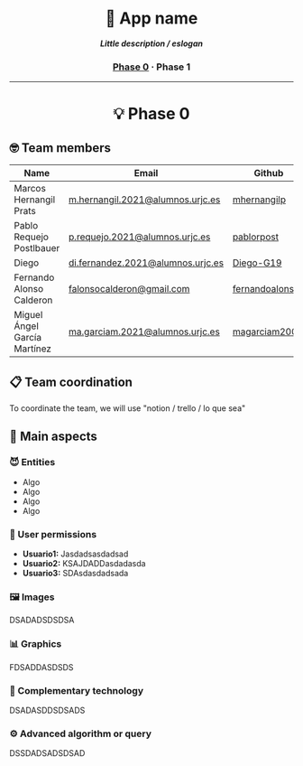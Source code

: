 <h1 align="center">
	🌯 App name
</h1>

<p align="center">
	<b><i>Little description / eslogan</i></b><br>
</p>

<h3 align="center">
	<a href="#phase-0">Phase 0</a>
	<span> · </span>
	<a>Phase 1</a>
</h3>

---

<h1 align="center" id="phase-0">
  💡 Phase 0
</h1>
<h2>
  🤓 Team members
</h2>

| Name | Email | Github |
|-----------|-----------|-----------|
| Marcos Hernangil Prats | m.hernangil.2021@alumnos.urjc.es  | [mhernangilp](https://github.com/mhernangilp)  |
| Pablo Requejo Postlbauer  | p.requejo.2021@alumnos.urjc.es  | [pablorpost](https://github.com/pablorpost)  |
| Diego  | di.fernandez.2021@alumnos.urjc.es  | [Diego-G19](https://github.com/Diego-G19) |
| Fernando Alonso Calderon  | falonsocalderon@gmail.com  |  [fernandoalonsoo](https://github.com/fernandoalonsoo)  |
| Miguel Ángel García Martínez  | ma.garciam.2021@alumnos.urjc.es  | [magarciam2003](https://github.com/magarciam2003)  |

<h2>
  📋 Team coordination
</h2>

To coordinate the team, we will use "notion / trello / lo que sea"

<h2>
  🍆 Main aspects
</h2>

<h3>
  😈 Entities
</h3>

- Algo
- Algo
- Algo
- Algo

<h3>
  🔐 User permissions
</h3>

- **Usuario1:** Jasdadsasdadsad
- **Usuario2:** KSAJDADDasdadasda
- **Usuario3:** SDAsdasdadsada

<h3>
  🖼️ Images
</h3>

DSADADSDSDSA

<h3>
  📊 Graphics
</h3>

FDSADDASDSDS

<h3>
  🤖 Complementary technology
</h3>

DSADASDDSDSADS

<h3>
  ⚙️ Advanced algorithm or query
</h3>

DSSDADSADSDSAD


